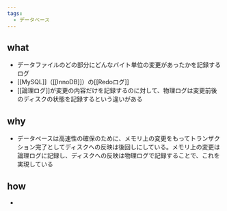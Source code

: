 ```yaml
---
tags:
  - データベース
---
```

## what
- データファイルのどの部分にどんなバイト単位の変更があったかを記録するログ
- [[MySQL]]（[[InnoDB]]）の[[Redoログ]]
- [[論理ログ]]が変更の内容だけを記録するのに対して、物理ログは変更前後のディスクの状態を記録するという違いがある
## why
- データベースは高速性の確保のために、メモリ上の変更をもってトランザクション完了としてディスクへの反映は後回しにしている。メモリ上の変更は論理ログに記録し、ディスクへの反映は物理ログで記録することで、これを実現している
## how
- 